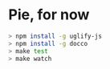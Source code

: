 # Pie, for now

```bash
> npm install -g uglify-js
> npm install -g docco
> make test
> make watch
```
